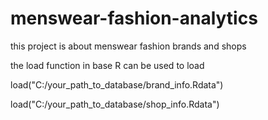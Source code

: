 # menswear-fashion-analytics
this project is about menswear fashion brands and shops

the load function in base R can be used to load

load("C:/your_path_to_database/brand_info.Rdata")

load("C:/your_path_to_database/shop_info.Rdata")
